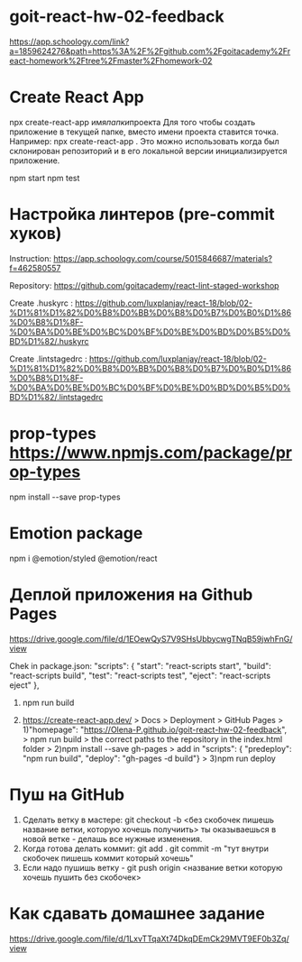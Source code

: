 # goit-react-hw-02-feedback

https://app.schoology.com/link?a=1859624276&path=https%3A%2F%2Fgithub.com%2Fgoitacademy%2Freact-homework%2Ftree%2Fmaster%2Fhomework-02

# Create React App

npx create-react-app имя*папки*проекта
Для того чтобы создать приложение в текущей папке, вместо имени проекта ставится точка. Например:
npx create-react-app .
Это можно использовать когда был склонирован репозиторий и в его локальной версии инициализируется приложение.

npm start
npm test

# Настройка линтеров (pre-commit хуков)

Instruction:
https://app.schoology.com/course/5015846687/materials?f=462580557

Repository:
https://github.com/goitacademy/react-lint-staged-workshop

Create .huskyrc :
https://github.com/luxplanjay/react-18/blob/02-%D1%81%D1%82%D0%B8%D0%BB%D0%B8%D0%B7%D0%B0%D1%86%D0%B8%D1%8F-%D0%BA%D0%BE%D0%BC%D0%BF%D0%BE%D0%BD%D0%B5%D0%BD%D1%82/.huskyrc

Create .lintstagedrc :
https://github.com/luxplanjay/react-18/blob/02-%D1%81%D1%82%D0%B8%D0%BB%D0%B8%D0%B7%D0%B0%D1%86%D0%B8%D1%8F-%D0%BA%D0%BE%D0%BC%D0%BF%D0%BE%D0%BD%D0%B5%D0%BD%D1%82/.lintstagedrc

# prop-types https://www.npmjs.com/package/prop-types

npm install --save prop-types

# Emotion package

npm i @emotion/styled @emotion/react

# Деплой приложения на Github Pages

https://drive.google.com/file/d/1EOewQyS7V9SHsUbbycwgTNqB59jwhFnG/view

Chek in package.json:
"scripts": {
"start": "react-scripts start",
"build": "react-scripts build",
"test": "react-scripts test",
"eject": "react-scripts eject"
},

1. npm run build

2. https://create-react-app.dev/ > Docs > Deployment > GitHub Pages >
   1)"homepage": "https://Olena-P.github.io/goit-react-hw-02-feedback", > npm run build > the correct paths to the repository in the index.html folder >
   2)npm install --save gh-pages > add in "scripts": { "predeploy": "npm run build", "deploy": "gh-pages -d build"} >
   3)npm run deploy

# Пуш на GitHub

1. Cделать ветку в мастере:
   git checkout -b <без скобочек пишешь название ветки, которую хочешь получиить>
   ты оказываешься в новой ветке - делашь все нужные изменения.
2. Когда готова делать коммит:
   git add .
   git commit -m "тут внутри скобочек пишешь коммит который хочешь"
3. Если надо пушишь ветку -
   git push origin <название ветки которую хочешь пушить без скобочек>

# Как сдавать домашнее задание

https://drive.google.com/file/d/1LxvTTqaXt74DkqDEmCk29MVT9EF0b3Zq/view
